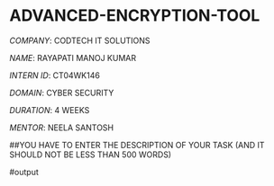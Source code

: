 # ADVANCED-ENCRYPTION-TOOL

*COMPANY*: CODTECH IT SOLUTIONS

*NAME*: RAYAPATI MANOJ KUMAR

*INTERN ID*: CT04WK146

*DOMAIN*: CYBER SECURITY

*DURATION*: 4 WEEKS

*MENTOR*: NEELA SANTOSH

##YOU HAVE TO ENTER THE DESCRIPTION OF YOUR TASK (AND IT SHOULD NOT BE LESS THAN 500 WORDS)

#output

